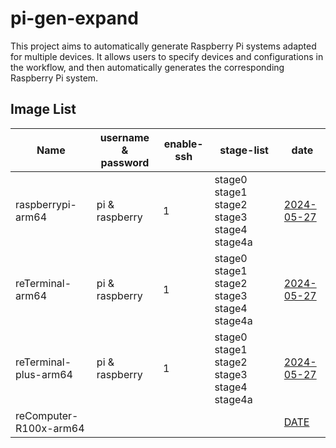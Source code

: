 # pi-gen-expand

This project aims to automatically generate Raspberry Pi systems adapted for multiple devices. It allows users to specify devices and configurations in the workflow, and then automatically generates the corresponding Raspberry Pi system.

## Image List

| Name                  |   username & password   | enable-ssh |                 stage-list                  |      date      |
|-----------------------|-------------------------|------------|---------------------------------------------|----------------|
| raspberrypi-arm64     | pi & raspberry          | 1          | stage0 stage1 stage2 stage3 stage4 stage4a  | [2024-05-27](https://github.com/Seeed-Studio/pi-gen-expand/actions/runs/9254192058/artifacts/1540868620)|
| reTerminal-arm64      | pi & raspberry          | 1          | stage0 stage1 stage2 stage3 stage4 stage4a  | [2024-05-27](https://github.com/Seeed-Studio/pi-gen-expand/actions/runs/9260037520/artifacts/1542132671)|
| reTerminal-plus-arm64 | pi & raspberry          | 1          | stage0 stage1 stage2 stage3 stage4 stage4a  | [2024-05-27](https://github.com/Seeed-Studio/pi-gen-expand/actions/runs/9258085118/artifacts/1541741358)|
| reComputer-R100x-arm64|                         |            |                                             |   [DATE](NULL) |

